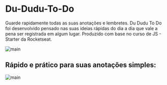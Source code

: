 # Du-Dudu-To-Do

Guarde rapidamente todas as suas anotações e lembretes. Du Dudu To Do foi desenvolvido pensado nas suas ideias rápidas do dia a dia que vale a pena ser registrada em algum lugar. Produzido com base no curso de JS - Starter da Rocketseat. 

![main](https://user-images.githubusercontent.com/54003876/89902817-4e77d700-dbbd-11ea-8410-066aa8871ccb.png)

## Rápido e prático para suas anotações simples:

![main](https://user-images.githubusercontent.com/54003876/89903059-939c0900-dbbd-11ea-8d42-26fa36476f93.gif)
